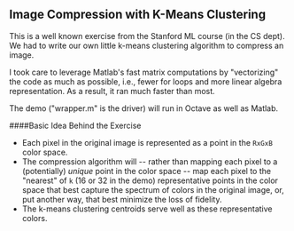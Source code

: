 ## Image Compression with K-Means Clustering

This is a well known exercise from the Stanford ML course (in the CS dept). We had to write our own little k-means clustering algorithm to compress an image. 

I took care to leverage Matlab's fast matrix computations by "vectorizing" the code as much as possible, i.e., fewer for loops and more linear algebra representation. As a result, it ran much faster than most.

The demo ("wrapper.m" is the driver) will run in Octave as well as Matlab.

####Basic Idea Behind the Exercise

* Each pixel in the original image is represented as a point in the `RxGxB` color space. 
* The compression algorithm will -- rather than mapping each pixel to a (potentially) *unique* point in the color space -- map each pixel to the "nearest" of `k` (16 or 32 in the demo) representative points in the color space that best capture the spectrum of colors in the original image, or, put another way, that best minimize the loss of fidelity. 
* The k-means clustering centroids serve well as these representative colors.

